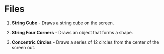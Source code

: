 # Files

1. **String Cube** - Draws a string cube on the screen.

2. **String Four Corners** -  Draws an object that forms a shape.

3. **Concentric Circles** - Draws a series of 12 circles from the center of the screen out.
  
